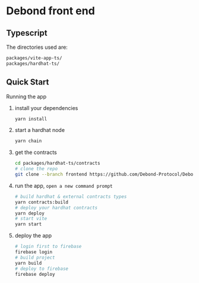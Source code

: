 # Debond front end

## Typescript

The directories used are:

```bash
packages/vite-app-ts/
packages/hardhat-ts/
```

## Quick Start

Running the app

1. install your dependencies

   ```bash
   yarn install
   ```

2. start a hardhat node

   ```bash
   yarn chain
   ```

3. get the contracts
   ```bash
   cd packages/hardhat-ts/contracts
   # clone the repo
   git clone --branch frontend https://github.com/Debond-Protocol/Debond-v0.git
   ```
4. run the app, `open a new command prompt`
   
   ```bash
   # build hardhat & external contracts types
   yarn contracts:build 
   # deploy your hardhat contracts
   yarn deploy
   # start vite 
   yarn start 
   ```

5. deploy the app
   ```bash
   # login first to firebase
   firebase login
   # build project
   yarn build
   # deploy to firebase
   firebase deploy
   ```